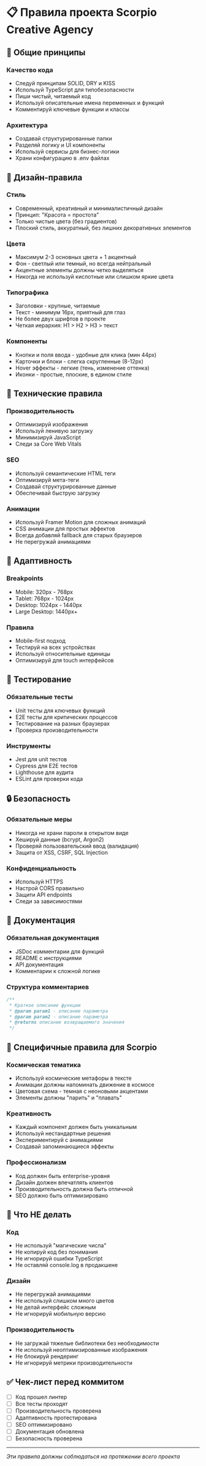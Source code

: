 # 📋 Правила проекта Scorpio Creative Agency

## 🎯 Общие принципы

### Качество кода
- Следуй принципам SOLID, DRY и KISS
- Используй TypeScript для типобезопасности
- Пиши чистый, читаемый код
- Используй описательные имена переменных и функций
- Комментируй ключевые функции и классы

### Архитектура
- Создавай структурированные папки
- Разделяй логику и UI компоненты
- Используй сервисы для бизнес-логики
- Храни конфигурацию в .env файлах

## 🎨 Дизайн-правила

### Стиль
- Современный, креативный и минималистичный дизайн
- Принцип: "Красота = простота"
- Только чистые цвета (без градиентов)
- Плоский стиль, аккуратный, без лишних декоративных элементов

### Цвета
- Максимум 2-3 основных цвета + 1 акцентный
- Фон - светлый или темный, но всегда нейтральный
- Акцентные элементы должны четко выделяться
- Никогда не используй кислотные или слишком яркие цвета

### Типографика
- Заголовки - крупные, читаемые
- Текст - минимум 16px, приятный для глаз
- Не более двух шрифтов в проекте
- Четкая иерархия: H1 > H2 > H3 > текст

### Компоненты
- Кнопки и поля ввода - удобные для клика (мин 44px)
- Карточки и блоки - слегка скругленные (8-12px)
- Hover эффекты - легкие (тень, изменение оттенка)
- Иконки - простые, плоские, в едином стиле

## 🚀 Технические правила

### Производительность
- Оптимизируй изображения
- Используй ленивую загрузку
- Минимизируй JavaScript
- Следи за Core Web Vitals

### SEO
- Используй семантические HTML теги
- Оптимизируй мета-теги
- Создавай структурированные данные
- Обеспечивай быструю загрузку

### Анимации
- Используй Framer Motion для сложных анимаций
- CSS анимации для простых эффектов
- Всегда добавляй fallback для старых браузеров
- Не перегружай анимациями

## 📱 Адаптивность

### Breakpoints
- Mobile: 320px - 768px
- Tablet: 768px - 1024px
- Desktop: 1024px - 1440px
- Large Desktop: 1440px+

### Правила
- Mobile-first подход
- Тестируй на всех устройствах
- Используй относительные единицы
- Оптимизируй для touch интерфейсов

## 🧪 Тестирование

### Обязательные тесты
- Unit тесты для ключевых функций
- E2E тесты для критических процессов
- Тестирование на разных браузерах
- Проверка производительности

### Инструменты
- Jest для unit тестов
- Cypress для E2E тестов
- Lighthouse для аудита
- ESLint для проверки кода

## 🔒 Безопасность

### Обязательные меры
- Никогда не храни пароли в открытом виде
- Хешируй данные (bcrypt, Argon2)
- Проверяй пользовательский ввод (валидация)
- Защита от XSS, CSRF, SQL Injection

### Конфиденциальность
- Используй HTTPS
- Настрой CORS правильно
- Защити API endpoints
- Следи за зависимостями

## 📝 Документация

### Обязательная документация
- JSDoc комментарии для функций
- README с инструкциями
- API документация
- Комментарии к сложной логике

### Структура комментариев
```typescript
/**
 * Краткое описание функции
 * @param param1 - описание параметра
 * @param param2 - описание параметра
 * @returns описание возвращаемого значения
 */
```

## 🎯 Специфичные правила для Scorpio

### Космическая тематика
- Используй космические метафоры в тексте
- Анимации должны напоминать движение в космосе
- Цветовая схема - темная с неоновыми акцентами
- Элементы должны "парить" и "плавать"

### Креативность
- Каждый компонент должен быть уникальным
- Используй нестандартные решения
- Экспериментируй с анимациями
- Создавай запоминающиеся эффекты

### Профессионализм
- Код должен быть enterprise-уровня
- Дизайн должен впечатлять клиентов
- Производительность должна быть отличной
- SEO должно быть оптимизировано

## 🚫 Что НЕ делать

### Код
- Не используй "магические числа"
- Не копируй код без понимания
- Не игнорируй ошибки TypeScript
- Не оставляй console.log в продакшене

### Дизайн
- Не перегружай анимациями
- Не используй слишком много цветов
- Не делай интерфейс сложным
- Не игнорируй мобильную версию

### Производительность
- Не загружай тяжелые библиотеки без необходимости
- Не используй неоптимизированные изображения
- Не блокируй рендеринг
- Не игнорируй метрики производительности

## ✅ Чек-лист перед коммитом

- [ ] Код прошел линтер
- [ ] Все тесты проходят
- [ ] Производительность проверена
- [ ] Адаптивность протестирована
- [ ] SEO оптимизировано
- [ ] Документация обновлена
- [ ] Безопасность проверена

---

*Эти правила должны соблюдаться на протяжении всего проекта*
